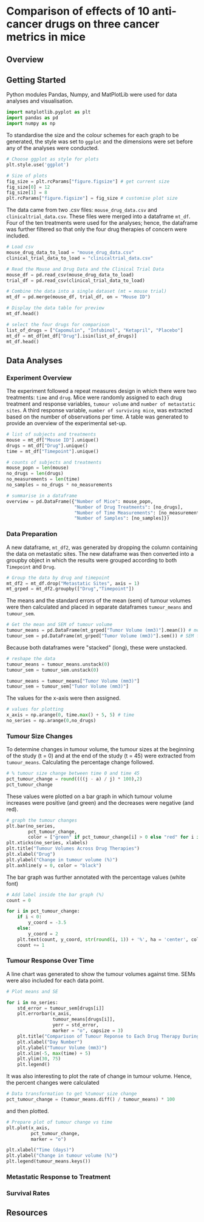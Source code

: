 # Comparison of effects of 10 anti-cancer drugs on three cancer metrics in mice
## Overview
## Getting Started
Python modules Pandas, Numpy, and MatPlotLib were used for data analyses and visualisation.

```python
import matplotlib.pyplot as plt
import pandas as pd
import numpy as np
```

To standardise the size and the colour schemes for each graph to be generated, the style was set to `ggplot` and the dimensions were set before any of the analyses were conducted.

```python
# Choose ggplot as style for plots
plt.style.use('ggplot')

# Size of plots
fig_size = plt.rcParams["figure.figsize"] # get current size
fig_size[0] = 12
fig_size[1] = 8
plt.rcParams["figure.figsize"] = fig_size # customise plot size
```

The data came from two .csv files: `mouse_drug_data.csv` and `clinicaltrial_data.csv`. These files were merged into a dataframe `mt_df`. Four of the ten treatments were used for the analyses; hence, the dataframe was further filtered so that only the four drug therapies of concern were included.

```python
# Load csv
mouse_drug_data_to_load = "mouse_drug_data.csv"
clinical_trial_data_to_load = "clinicaltrial_data.csv"

# Read the Mouse and Drug Data and the Clinical Trial Data
mouse_df = pd.read_csv(mouse_drug_data_to_load)
trial_df = pd.read_csv(clinical_trial_data_to_load)

# Combine the data into a single dataset (mt = mouse trial)
mt_df = pd.merge(mouse_df, trial_df, on = "Mouse ID")

# Display the data table for preview
mt_df.head()

# select the four drugs for comparison
list_of_drugs = ["Capomulin", "Infubinol", "Ketapril", "Placebo"]
mt_df = mt_df[mt_df["Drug"].isin(list_of_drugs)]
mt_df.head()
```

## Data Analyses
### Experiment Overview
The experiment followed a repeat measures design in which there were two treatments: `time` and `drug`. Mice were randomly assigned to each drug treatment and response variables, `tumour volume` and `number of metastatic sites`. A third response variable, `number of surviving mice`, was extracted based on the number of observations per time. A table was generated to provide an overview of the experimental set-up.

```python
# list of subjects and treatments
mouse = mt_df["Mouse ID"].unique()
drugs = mt_df["Drug"].unique()
time = mt_df["Timepoint"].unique()

# counts of subjects and treatments
mouse_popn = len(mouse)
no_drugs = len(drugs)
no_measurements = len(time)
no_samples = no_drugs * no_measurements

# summarise in a dataframe
overview = pd.DataFrame({"Number of Mice": mouse_popn,
                         "Number of Drug Treatments": [no_drugs],
                         "Number of Time Measurements": [no_measurements],
                         "Number of Samples": [no_samples]})
```                         

### Data Preparation
A new dataframe, `mt_df2`, was generated by dropping the column containing the data on metastatic sites. The new dataframe was then converted into a groupby object in which the results were grouped according to both `Timepoint` and `Drug`.

```python
# Group the data by drug and timepoint
mt_df2 = mt_df.drop("Metastatic Sites", axis = 1)
mt_grped = mt_df2.groupby(["Drug","Timepoint"])
```
The means and the standard errors of the mean (sem) of tumour volumes were then calculated and placed in separate dataframes `tumour_means` and `tumour_sem`.

```python
# Get the mean and SEM of tumour volume
tumour_means = pd.DataFrame(mt_grped["Tumor Volume (mm3)"].mean()) # mean for each Drug-Timepoint combination
tumour_sem = pd.DataFrame(mt_grped["Tumor Volume (mm3)"].sem()) # SEM for each Drug-Timepoint combination
```

Because both dataframes were "stacked" (long), these were unstacked.  

```python
# reshape the data
tumour_means = tumour_means.unstack(0)
tumour_sem = tumour_sem.unstack(0)

tumour_means = tumour_means["Tumor Volume (mm3)"]
tumour_sem = tumour_sem["Tumor Volume (mm3)"]
```

The values for the x-axis were then assigned.

```python
# values for plotting
x_axis = np.arange(0, time.max() + 5, 5) # time
no_series = np.arange(0,no_drugs)
```

### Tumour Size Changes
To determine changes in tumour volume, the tumour sizes at the beginning of the study (t = 0) and at the end of the study (t = 45) were extracted from `tumour_means`. Calculating the percentage change followed.

```python
# % tumour size change between time 0 and time 45
pct_tumour_change = round((((j - a) / j) * 100),2)
pct_tumour_change
```

These values were plotted on a bar graph in which tumour volume increases were positive (and green) and the decreases were negative (and red).

```python
# graph the tumour changes
plt.bar(no_series,
        pct_tumour_change,
        color = ["green" if pct_tumour_change[i] > 0 else "red" for i in no_series])
plt.xticks(no_series, xlabels)
plt.title("Tumour Volumes Across Drug Therapies")
plt.xlabel("Drug")
plt.ylabel("Change in tumour volume (%)")
plt.axhline(y = 0, color = "black")
```

The bar graph was further annotated with the percentage values (white font)

```python
# Add label inside the bar graph (%)
count = 0

for i in pct_tumour_change:
    if i < 0:
        y_coord = -3.5
    else:
        y_coord = 2
    plt.text(count, y_coord, str(round(i, 1)) + '%', ha = 'center', color = 'white')
    count += 1
```

### Tumour Response Over Time

A line chart was generated to show the tumour volumes against time. SEMs were also included for each data point.

```python
# Plot means and SE

for i in no_series:
    std_error = tumour_sem[drugs[i]]
    plt.errorbar(x_axis, 
                 tumour_means[drugs[i]], 
                 yerr = std_error, 
                 marker = "o", capsize = 3)
    plt.title("Comparison of Tumour Reponse to Each Drug Therapy During the Treatment")
    plt.xlabel("Day Number")
    plt.ylabel("Tumour Volume (mm3)")
    plt.xlim(-5, max(time) + 5)
    plt.ylim(30, 75)
    plt.legend()
```

It was also interesting to plot the rate of change in tumour volume. Hence, the percent changes were calculated

```python
# Data transformation to get %tumour size change
pct_tumour_change = (tumour_means.diff() / tumour_means) * 100
```

and then plotted.

```python
# Prepare plot of tumour change vs time
plt.plot(x_axis,
         pct_tumour_change,
         marker = "o")

plt.xlabel("Time (days)")
plt.ylabel("Change in tumour volume (%)")
plt.legend(tumour_means.keys())
```

### Metastatic Response to Treatment
### Survival Rates
## Resources